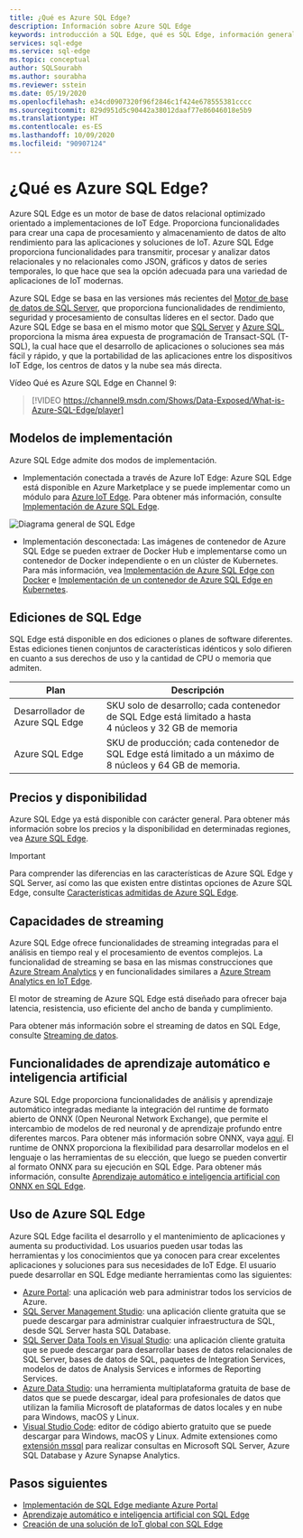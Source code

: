 ```yaml
---
title: ¿Qué es Azure SQL Edge?
description: Información sobre Azure SQL Edge
keywords: introducción a SQL Edge, qué es SQL Edge, información general sobre SQL Edge
services: sql-edge
ms.service: sql-edge
ms.topic: conceptual
author: SQLSourabh
ms.author: sourabha
ms.reviewer: sstein
ms.date: 05/19/2020
ms.openlocfilehash: e34cd0907320f96f2846c1f424e678555381cccc
ms.sourcegitcommit: 829d951d5c90442a38012daaf77e86046018e5b9
ms.translationtype: HT
ms.contentlocale: es-ES
ms.lasthandoff: 10/09/2020
ms.locfileid: "90907124"
---
```

# <a name="what-is-azure-sql-edge"></a>¿Qué es Azure SQL Edge?

Azure SQL Edge es un motor de base de datos relacional optimizado orientado a implementaciones de IoT Edge. Proporciona funcionalidades para crear una capa de procesamiento y almacenamiento de datos de alto rendimiento para las aplicaciones y soluciones de IoT. Azure SQL Edge proporciona funcionalidades para transmitir, procesar y analizar datos relacionales y no relacionales como JSON, gráficos y datos de series temporales, lo que hace que sea la opción adecuada para una variedad de aplicaciones de IoT modernas.

Azure SQL Edge se basa en las versiones más recientes del [Motor de base de datos de SQL Server](/sql/sql-server/sql-server-technical-documentation), que proporciona funcionalidades de rendimiento, seguridad y procesamiento de consultas líderes en el sector. Dado que Azure SQL Edge se basa en el mismo motor que [SQL Server](/sql/sql-server/sql-server-technical-documentation) y [Azure SQL](https://docs.microsoft.com/azure/azure-sql/), proporciona la misma área expuesta de programación de Transact-SQL (T-SQL), la cual hace que el desarrollo de aplicaciones o soluciones sea más fácil y rápido, y que la portabilidad de las aplicaciones entre los dispositivos IoT Edge, los centros de datos y la nube sea más directa.

Vídeo Qué es Azure SQL Edge en Channel 9:
> [!VIDEO https://channel9.msdn.com/Shows/Data-Exposed/What-is-Azure-SQL-Edge/player]

## <a name="deployment-models"></a>Modelos de implementación

Azure SQL Edge admite dos modos de implementación.

- Implementación conectada a través de Azure IoT Edge: Azure SQL Edge está disponible en Azure Marketplace y se puede implementar como un módulo para [Azure IoT Edge](../iot-edge/about-iot-edge.md). Para obtener más información, consulte [Implementación de Azure SQL Edge](deploy-portal.md).<br>

![Diagrama general de SQL Edge](media/overview/overview.png)

- Implementación desconectada: Las imágenes de contenedor de Azure SQL Edge se pueden extraer de Docker Hub e implementarse como un contenedor de Docker independiente o en un clúster de Kubernetes. Para más información, vea [Implementación de Azure SQL Edge con Docker](disconnected-deployment.md) e [Implementación de un contenedor de Azure SQL Edge en Kubernetes](deploy-kubernetes.md).

## <a name="editions-of-sql-edge"></a>Ediciones de SQL Edge

SQL Edge está disponible en dos ediciones o planes de software diferentes. Estas ediciones tienen conjuntos de características idénticos y solo difieren en cuanto a sus derechos de uso y la cantidad de CPU o memoria que admiten.

   |**Plan**  |**Descripción**  |
   |---------|---------|
   |Desarrollador de Azure SQL Edge  |  SKU solo de desarrollo; cada contenedor de SQL Edge está limitado a hasta 4 núcleos y 32 GB de memoria  |
   |Azure SQL Edge    |  SKU de producción; cada contenedor de SQL Edge está limitado a un máximo de 8 núcleos y 64 GB de memoria. |

## <a name="pricing-and-availability"></a>Precios y disponibilidad

Azure SQL Edge ya está disponible con carácter general. Para obtener más información sobre los precios y la disponibilidad en determinadas regiones, vea [Azure SQL Edge](https://azure.microsoft.com/services/sql-edge/).

> [!IMPORTANT]
> Para comprender las diferencias en las características de Azure SQL Edge y SQL Server, así como las que existen entre distintas opciones de Azure SQL Edge, consulte [Características admitidas de Azure SQL Edge](features.md).

## <a name="streaming-capabilities"></a>Capacidades de streaming  

Azure SQL Edge ofrece funcionalidades de streaming integradas para el análisis en tiempo real y el procesamiento de eventos complejos. La funcionalidad de streaming se basa en las mismas construcciones que [Azure Stream Analytics](../stream-analytics/stream-analytics-introduction.md) y en funcionalidades similares a [Azure Stream Analytics en IoT Edge](../stream-analytics/stream-analytics-edge.md).

El motor de streaming de Azure SQL Edge está diseñado para ofrecer baja latencia, resistencia, uso eficiente del ancho de banda y cumplimiento. 

Para obtener más información sobre el streaming de datos en SQL Edge, consulte [Streaming de datos](stream-data.md).

## <a name="machine-learning-and-artificial-intelligence-capabilities"></a>Funcionalidades de aprendizaje automático e inteligencia artificial

Azure SQL Edge proporciona funcionalidades de análisis y aprendizaje automático integradas mediante la integración del runtime de formato abierto de ONNX (Open Neuronal Network Exchange), que permite el intercambio de modelos de red neuronal y de aprendizaje profundo entre diferentes marcos. Para obtener más información sobre ONNX, vaya [aquí](https://onnx.ai/). El runtime de ONNX proporciona la flexibilidad para desarrollar modelos en el lenguaje o las herramientas de su elección, que luego se pueden convertir al formato ONNX para su ejecución en SQL Edge. Para obtener más información, consulte [Aprendizaje automático e inteligencia artificial con ONNX en SQL Edge](onnx-overview.md).

## <a name="working-with-azure-sql-edge"></a>Uso de Azure SQL Edge

Azure SQL Edge facilita el desarrollo y el mantenimiento de aplicaciones y aumenta su productividad. Los usuarios pueden usar todas las herramientas y los conocimientos que ya conocen para crear excelentes aplicaciones y soluciones para sus necesidades de IoT Edge. El usuario puede desarrollar en SQL Edge mediante herramientas como las siguientes:

- [Azure Portal](https://portal.azure.com/): una aplicación web para administrar todos los servicios de Azure.
- [SQL Server Management Studio](/sql/ssms/download-sql-server-management-studio-ssms/): una aplicación cliente gratuita que se puede descargar para administrar cualquier infraestructura de SQL, desde SQL Server hasta SQL Database.
- [SQL Server Data Tools en Visual Studio](/sql/ssdt/download-sql-server-data-tools-ssdt/): una aplicación cliente gratuita que se puede descargar para desarrollar bases de datos relacionales de SQL Server, bases de datos de SQL, paquetes de Integration Services, modelos de datos de Analysis Services e informes de Reporting Services.
- [Azure Data Studio](/sql/azure-data-studio/what-is/): una herramienta multiplataforma gratuita de base de datos que se puede descargar, ideal para profesionales de datos que utilizan la familia Microsoft de plataformas de datos locales y en nube para Windows, macOS y Linux.
- [Visual Studio Code](https://code.visualstudio.com/docs): editor de código abierto gratuito que se puede descargar para Windows, macOS y Linux. Admite extensiones como [extensión mssql](https://aka.ms/mssql-marketplace) para realizar consultas en Microsoft SQL Server, Azure SQL Database y Azure Synapse Analytics.


## <a name="next-steps"></a>Pasos siguientes

- [Implementación de SQL Edge mediante Azure Portal](deploy-portal.md)
- [Aprendizaje automático e inteligencia artificial con SQL Edge](onnx-overview.md)
- [Creación de una solución de IoT global con SQL Edge](tutorial-deploy-azure-resources.md)
